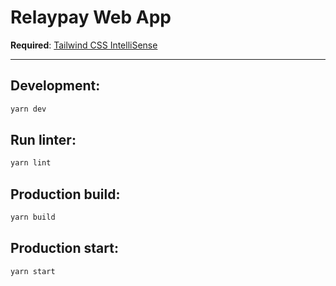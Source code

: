 # Relaypay Web App

**Required**: [Tailwind CSS IntelliSense](https://marketplace.visualstudio.com/items?itemName=bradlc.vscode-tailwindcss)
<hr>

## Development:
```bash
yarn dev
```

## Run linter:
```bash
yarn lint
```

## Production  build:
```bash
yarn build
```

## Production start:
```bash
yarn start
```
